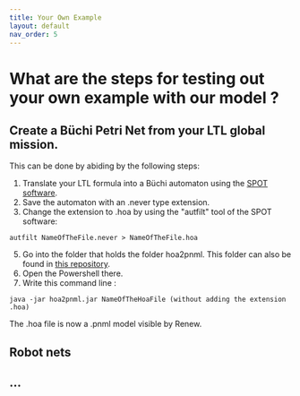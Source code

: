 ```yaml
---
title: Your Own Example
layout: default
nav_order: 5
---
```


# What are the steps for testing out your own example with our model ? 

## Create a Büchi Petri Net from your LTL global mission.

This can be done by abiding by the following steps:

1. Translate your LTL formula into a Büchi automaton using the [SPOT software](https://spot.lre.epita.fr). 
2. Save the automaton with an .never type extension.
3. Change the extension to .hoa by using the "autfilt" tool of the SPOT software:
```
autfilt NameOfTheFile.never > NameOfTheFile.hoa
```
5. Go into the folder that holds the folder hoa2pnml. This folder can also be found in [this repository](https://github.com/eva-robillard/NWN_Complex).
6. Open the Powershell there.
7. Write this command line :

```
java -jar hoa2pnml.jar NameOfTheHoaFile (without adding the extension .hoa)
```
The .hoa file is now a .pnml model visible by Renew.

## Robot nets

## ... 


